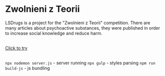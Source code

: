 <h1>Zwolnieni z Teorii</h1>
LSDrugs is a project for the "Zwolnieni z Teorii" competition. There are many articles about psychoactive substances, they were published in order to increase social knowledge and reduce harm.<br><br>

<a href="https://lsdrugs.pl">Click to try</a><br><br>
 
`npx nodemon server.js` - server running
`npx gulp` - styles parsing
`npm run build-js` - js bundling
